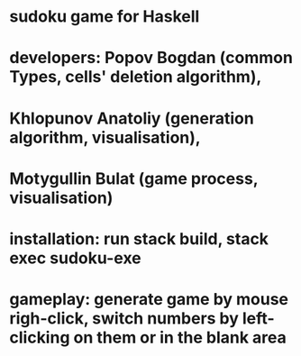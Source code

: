 # sudoku game for Haskell
# developers: Popov Bogdan (common Types, cells' deletion algorithm), 
# Khlopunov Anatoliy (generation algorithm, visualisation),
# Motygullin Bulat (game process, visualisation)
# installation: run stack build, stack exec sudoku-exe
# gameplay: generate game by mouse righ-click, switch numbers by left-clicking on them or in the blank area